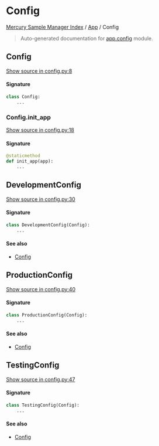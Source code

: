 # Config

[Mercury Sample Manager Index](../README.md#mercury-sample-manager-index) /
[App](./index.md#app) /
Config

> Auto-generated documentation for [app.config](https://github.com/HolgerGraef/MSM/blob/master/app/config.py) module.

## Config

[Show source in config.py:8](https://github.com/HolgerGraef/MSM/blob/master/app/config.py#L8)

#### Signature

```python
class Config:
    ...
```

### Config.init_app

[Show source in config.py:18](https://github.com/HolgerGraef/MSM/blob/master/app/config.py#L18)

#### Signature

```python
@staticmethod
def init_app(app):
    ...
```



## DevelopmentConfig

[Show source in config.py:30](https://github.com/HolgerGraef/MSM/blob/master/app/config.py#L30)

#### Signature

```python
class DevelopmentConfig(Config):
    ...
```

#### See also

- [Config](#config)



## ProductionConfig

[Show source in config.py:40](https://github.com/HolgerGraef/MSM/blob/master/app/config.py#L40)

#### Signature

```python
class ProductionConfig(Config):
    ...
```

#### See also

- [Config](#config)



## TestingConfig

[Show source in config.py:47](https://github.com/HolgerGraef/MSM/blob/master/app/config.py#L47)

#### Signature

```python
class TestingConfig(Config):
    ...
```

#### See also

- [Config](#config)



